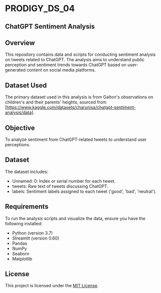 # PRODIGY_DS_04

## ChatGPT Sentiment Analysis

## Overview
This repository contains data and scripts for conducting sentiment analysis on tweets related to ChatGPT. The analysis aims to understand public perception and sentiment trends towards ChatGPT based on user-generated content on social media platforms.

## Dataset Used
The primary dataset used in this analysis is from Galton's observations on children's and their parents' heights, sourced from [https://www.kaggle.com/datasets/charunisa/chatgpt-sentiment-analysis/data]. 

## Objective
To analyze sentiment from ChatGPT-related tweets to understand user perceptions.

## Dataset
The dataset includes:

- Unnamed: 0: Index or serial number for each tweet.
- tweets: Raw text of tweets discussing ChatGPT.
- labels: Sentiment labels assigned to each tweet ('good', 'bad', 'neutral').

## Requirements
To run the analysis scripts and visualize the data, ensure you have the following installed:

- Python (version 3.7)
- Streamlit (version 0.60)
- Pandas
- NumPy
- Seaborn
- Matplotlib

## License
This project is licensed under the [MIT License](LICENSE).

